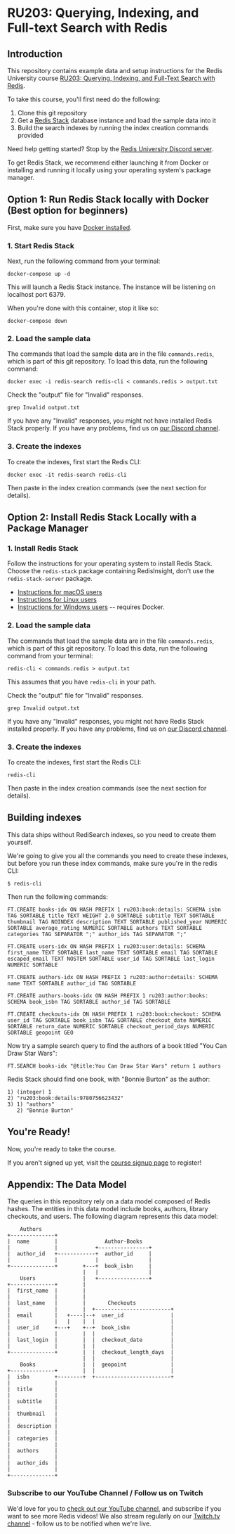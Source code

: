 # RU203: Querying, Indexing, and Full-text Search with Redis

## Introduction

This repository contains example data and setup instructions for the Redis University course [RU203: Querying, Indexing, and Full-Text Search with Redis](https://university.redis.com/courses/ru203/).

To take this course, you'll first need do the following:

1. Clone this git repository
1. Get a [Redis Stack](https://redis.io/docs/stack/about/) database instance and load the sample data into it
1. Build the search indexes by running the index creation commands provided

Need help getting started? Stop by the [Redis University Discord server](https://discord.gg/wYQJsk5c4A).

To get Redis Stack, we recommend either launching it from Docker or installing and running it locally using your operating system's package manager.

## Option 1: Run Redis Stack locally with Docker (Best option for beginners)

First, make sure you have [Docker installed](https://docs.docker.com/get-docker/).

### 1. Start Redis Stack

Next, run the following command from your terminal:

```
docker-compose up -d
```

This will launch a Redis Stack instance. The instance will be listening on localhost port 6379.

When you're done with this container, stop it like so:

```
docker-compose down
```

### 2. Load the sample data

The commands that load the sample data are in the file `commands.redis`, which is part of this git repository. To load this data, run the following command:

```
docker exec -i redis-search redis-cli < commands.redis > output.txt
```

Check the "output" file for "Invalid" responses.

```
grep Invalid output.txt
```

If you have any "Invalid" responses, you might not have installed Redis Stack properly. If you have
any problems, find us on [our Discord channel](https://discord.gg/SwGxdhrmmB).

### 3. Create the indexes

To create the indexes, first start the Redis CLI:

```
docker exec -it redis-search redis-cli
```

Then paste in the index creation commands (see the next section for details).

## Option 2: Install Redis Stack Locally with a Package Manager

### 1. Install Redis Stack

Follow the instructions for your operating system to install Redis Stack.  Choose the `redis-stack` package containing RedisInsight, don't use the `redis-stack-server` package.

* [Instructions for macOS users](https://redis.io/docs/stack/get-started/install/mac-os/)
* [Instructions for Linux users](https://redis.io/docs/stack/get-started/install/linux/)
* [Instructions for Windows users](https://redis.io/docs/stack/get-started/install/windows/) -- requires Docker.

### 2. Load the sample data

The commands that load the sample data are in the file `commands.redis`, which is part of this git repository. To load this data, run the following command from your terminal:

```
redis-cli < commands.redis > output.txt
```

This assumes that you have `redis-cli` in your path.

Check the "output" file for "Invalid" responses.

```
grep Invalid output.txt
```

If you have any "Invalid" responses, you might not have Redis Stack installed properly. If you have
any problems, find us on [our Discord channel](https://discord.gg/SwGxdhrmmB).

### 3. Create the indexes

To create the indexes, first start the Redis CLI:

```
redis-cli
```

Then paste in the index creation commands (see the next section for details).

## Building indexes

This data ships without RediSearch indexes, so you need to create them yourself.

We're going to give you all the commands you need to create these indexes, but
before you run these index commands, make sure you're in the redis CLI:

    $ redis-cli

Then run the following commands:

    FT.CREATE books-idx ON HASH PREFIX 1 ru203:book:details: SCHEMA isbn TAG SORTABLE title TEXT WEIGHT 2.0 SORTABLE subtitle TEXT SORTABLE thumbnail TAG NOINDEX description TEXT SORTABLE published_year NUMERIC SORTABLE average_rating NUMERIC SORTABLE authors TEXT SORTABLE categories TAG SEPARATOR ";" author_ids TAG SEPARATOR ";"

    FT.CREATE users-idx ON HASH PREFIX 1 ru203:user:details: SCHEMA first_name TEXT SORTABLE last_name TEXT SORTABLE email TAG SORTABLE escaped_email TEXT NOSTEM SORTABLE user_id TAG SORTABLE last_login NUMERIC SORTABLE

    FT.CREATE authors-idx ON HASH PREFIX 1 ru203:author:details: SCHEMA name TEXT SORTABLE author_id TAG SORTABLE

    FT.CREATE authors-books-idx ON HASH PREFIX 1 ru203:author:books: SCHEMA book_isbn TAG SORTABLE author_id TAG SORTABLE

    FT.CREATE checkouts-idx ON HASH PREFIX 1 ru203:book:checkout: SCHEMA user_id TAG SORTABLE book_isbn TAG SORTABLE checkout_date NUMERIC SORTABLE return_date NUMERIC SORTABLE checkout_period_days NUMERIC SORTABLE geopoint GEO

Now try a sample search query to find the authors of a book titled "You Can Draw Star Wars":

    FT.SEARCH books-idx "@title:You Can Draw Star Wars" return 1 authors

Redis Stack should find one book, with "Bonnie Burton" as the author:

```
1) (integer) 1
2) "ru203:book:details:9780756623432"
3) 1) "authors"
   2) "Bonnie Burton"
```

## You're Ready!

Now, you're ready to take the course.

If you aren't signed up yet, visit the [course signup page](https://university.redis.com/courses/ru203/) to register!

## Appendix: The Data Model

The queries in this repository rely on a data model composed of Redis
hashes. The entities in this data model include books, authors, library
checkouts, and users. The following diagram represents this data model:

```
    Authors
+--------------+
|  name        |               Author-Books
|              |            +----------------+
|  author_id   +------------+  author_id     |
|              |            |                |
+--------------+        +---+  book_isbn     |
                        |   |                |
    Users               |   +----------------+
+--------------+        |
|  first_name  |        |
|              |        |
|  last_name   |        |       Checkouts
|              |        |  +------------------------+
|  email       |   +----|--+  user_id               |
|              |   |    |  |                        |
|  user_id     +---+    +--+  book_isbn             |
|              |        |  |                        |
|  last_login  |        |  |  checkout_date         |
|              |        |  |                        |
+--------------+        |  |  checkout_length_days  |
                        |  |                        |
    Books               |  |  geopoint              |
+--------------+        |  |                        |
|  isbn        +--------+  +------------------------+
|              |
|  title       |
|              |
|  subtitle    |
|              |
|  thumbnail   |
|              |
|  description |
|              |
|  categories  |
|              |
|  authors     |
|              |
|  author_ids  |
|              |
+--------------+
```

### Subscribe to our YouTube Channel / Follow us on Twitch

We'd love for you to [check out our YouTube channel](https://youtube.com/redisinc), and subscribe if you want to see more Redis videos!  We also stream regularly on our [Twitch.tv channel](https://www.twitch.tv/redisinc) - follow us to be notified when we're live.
